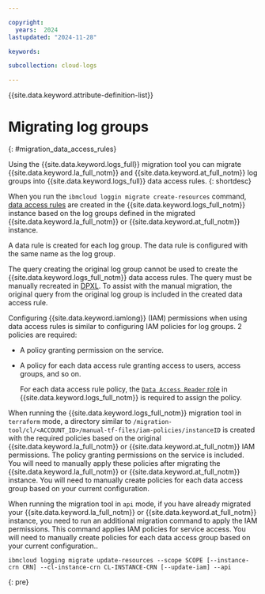 ```yaml
---

copyright:
  years:  2024
lastupdated: "2024-11-28"

keywords:

subcollection: cloud-logs

---
```



{{site.data.keyword.attribute-definition-list}}

# Migrating log groups
{: #migration_data_access_rules}

Using the {{site.data.keyword.logs_full}} migration tool you can migrate {{site.data.keyword.la_full_notm}} and {{site.data.keyword.at_full_notm}} log groups into {{site.data.keyword.logs_full}} data access rules.
{: shortdesc}

When you run the `ibmcloud loggin migrate create-resources` command, [data access rules](/docs/cloud-logs?topic=cloud-logs-data-access-rules&interface=ui) are created in the {{site.data.keyword.logs_full_notm}} instance based on the log groups defined in the migrated {{site.data.keyword.la_full_notm}} or {{site.data.keyword.at_full_notm}} instance.

A data rule is created for each log group. The data rule is configured with the same name as the log group.

The query creating the original log group cannot be used to create the {{site.data.keyword.logs_full_notm}} data access rules. The query must be manually recreated in [DPXL](/docs/cloud-logs?topic=cloud-logs-dpxl_ref). To assist with the manual migration, the original query from the original log group is included in the created data access rule.

Configuring {{site.data.keyword.iamlong}} (IAM) permissions when using data access rules is similar to configuring IAM policies for log groups. 2 policies are required:
* A policy granting permission on the service.
* A policy for each data access rule granting access to users, access groups, and so on.

    For each data access rule policy, the [`Data Access Reader` role](/docs/cloud-logs?topic=cloud-logs-iam-actions&interface=ui#iam-actions-DataAccessRestrictionReader) in {{site.data.keyword.logs_full_notm}} is required to assign the policy.

When running the {{site.data.keyword.logs_full_notm}} migration tool in `terraform` mode, a directory similar to `/migration-tool/cl/<ACCOUNT_ID>/manual-tf-files/iam-policies/instanceID` is created with the required policies based on the original {{site.data.keyword.la_full_notm}} or {{site.data.keyword.at_full_notm}} IAM permissions. The policy granting permissions on the service is included. You will need to manually apply these policies after migrating the {{site.data.keyword.la_full_notm}} or {{site.data.keyword.at_full_notm}} instance.  You will need to manually create policies for each data access group based on your current configuration.

When running the migration tool in `api` mode, if you have already migrated your {{site.data.keyword.la_full_notm}} or {{site.data.keyword.at_full_notm}} instance, you need to run an additional migration command to apply the IAM permissions. This command applies IAM policies for service access. You will need to manually create policies for each data access group based on your current configuration..

```text
ibmcloud logging migrate update-resources --scope SCOPE [--instance-crn CRN] --cl-instance-crn CL-INSTANCE-CRN [--update-iam] --api
```
{: pre}
